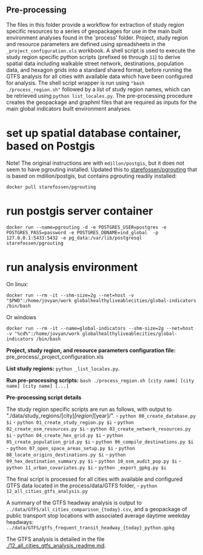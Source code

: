 ## Pre-processing
The files in this folder provide a workflow for extraction of study region specific resources to a series of geopackages for use in the main built environment analyses found in the 'process' folder.
Project, study region and resource parameters are defined using spreadsheets in the `_project_configuration.xls` workbook.  A shell script is used to execute the study region specific python scripts (prefixed `00` through `11`) to derive spatial data including walkable street network, destinations, population data, and hexagon grids into a standard shared format, before running the GTFS analysis for all cities with available data which have been configured for analysis. The shell script wrapper is run using `"bash ./process_region.sh"` followed by a list of study region names, which can be retrieved using `python list_locales.py`. The pre-processing procedure creates the geopackage and graphml files that are required as inputs for the main global indicators built environment analyses. 
 
# set up spatial database container, based on Postgis

Note! The original instructions are with `mdillon/postgis`, but it does not seem to have pgrouting installed. 
Updated this to [starefossen/pgrouting](https://hub.docker.com/r/starefossen/pgrouting) that is based on mdillon/postgis, but contains pgrouting readily installed:

```
docker pull starefossen/pgrouting
```

# run postgis server container

```
docker run --name=pgrouting -d -e POSTGRES_USER=postgres -e POSTGRES_PASS=password -e POSTGRES_DBNAME=ind_global  -p 127.0.0.1:5433:5432 -e pg_data:/var/lib/postgresql starefossen/pgrouting
```

# run analysis environment 
On linux:
```
docker run --rm -it --shm-size=2g --net=host -v "$PWD":/home/jovyan/work globalhealthyliveablecities/global-indicators /bin/bash
```
Or windows
```
docker run --rm -it --name=global-indicators --shm-size=2g --net=host -v "%cd%":/home/jovyan/work globalhealthyliveablecities/global-indicators /bin/bash
```

 
**Project, study region, and resource parameters configuration file:** pre_process/_project_configuration.xls

**List study regions:** `python _list_locales.py`.

**Run pre-processing scripts:** `bash ./process_region.sh [city name] [city name] [city name] [...]`

**Pre-processing script details** 

The study region specific scripts are run as follows, with output to "./data/study_regions/[city]_[region]_[year]/". 
	-    `python 00_create_database.py $i`
	-    `python 01_create_study_region.py $i`
	-    `python 02_create_osm_resources.py $i`
	-    `python 03_create_network_resources.py $i`
	-    `python 04_create_hex_grid.py $i`
	-    `python 05_create_population_grid.py $i`
	-    `python 06_compile_destinations.py $i`
	-    `python 07_open_space_areas_setup.py $i`
	-    `python 08_locate_origins_destinations.py $i`
	-    `python 09_hex_destination_summary.py $i`
	-    `python 10_osm_audit_pop.py $i`
	-    `python 11_urban_covariates.py $i`
	-    `python _export_gpkg.py $i`
    
The final script is processed for all cities with available and configured GTFS data located in the process/data/GTFS folder,
    -   `python 12_all_cities_gtfs_analysis.py`

A summary of the GTFS headway analysis is output to `../data/GTFS/all_cities_comparison_{today}.csv`, and a geopackage of public transport stop locations with associated average daytime weekday headways:
`../data/GTFS/gtfs_frequent_transit_headway_{today}_python.gpkg`

The GTFS analysis is detailed in the file [./12_all_cities_gtfs_analysis_readme.md](./12_all_cities_gtfs_analysis_readme.md).
